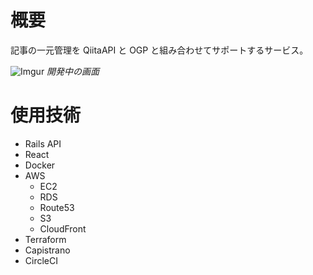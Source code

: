 # 概要

記事の一元管理を QiitaAPI と OGP と組み合わせてサポートするサービス。

![Imgur](https://i.imgur.com/c5ICk7q.png)
*開発中の画面*

# 使用技術

- Rails API
- React
- Docker
- AWS
  - EC2
  - RDS
  - Route53
  - S3
  - CloudFront
- Terraform
- Capistrano
- CircleCI
